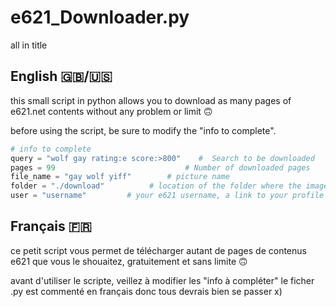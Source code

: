 # e621_Downloader.py
all in title


## English  🇬🇧/🇺🇸
this small script in python allows you to download as many pages of e621.net contents without any problem or limit 🙃

before using the script, be sure to modify the "info to complete".

```py
# info to complete
query = "wolf gay rating:e score:>800"    #  Search to be downloaded
pages = 99                             # Number of downloaded pages
file_name = "gay wolf yiff"        # picture name
folder = "./download"          # location of the folder where the images will be downloaded (the folder must exist)
user = "username"         # your e621 username, a link to your profile or your email
```


## Français 🇫🇷
ce petit script vous permet de télécharger autant de pages de contenus e621 que vous le shouaitez, gratuitement et sans limite 🙃

avant d'utiliser le scripte, veillez à modifier les "info à compléter"
le ficher .py est commenté en français donc tous devrais bien se passer x)
